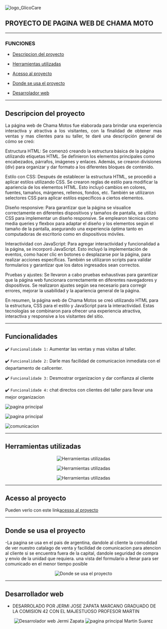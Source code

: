 ![logo_GlicoCare](https://github.com/jermi1991/PROCHAMAMOTOS/blob/master/imagenes/Imagenes%20del%20readme/jermi%20logo%20chama%20moto.png?raw=true)

## PROYECTO DE PAGINA WEB DE CHAMA MOTO

<hr>

### FUNCIONES 

- [Descripcion del proyecto](#Descripcion-del-proyecto)

- [Herramientas utilizadas](#Herramientas-utilizadas)

- [Acesso al proyecto](#acesso-al-proyecto)

- [Donde se usa el proyecto](#donde-se-usa-el-proyecto)

- [Desarrolador web](#desarrolador-web)

<hr>

## Descripcion del proyecto

<p align="justify">
 La página web de Chama Motos fue elaborada para brindar una experiencia interactiva y atractiva a los visitantes, con la finalidad de obtener mas ventas y mas clientes para su taller, te daré una descripción general de cómo se creó:

Estructura HTML: Se comenzó creando la estructura básica de la página utilizando etiquetas HTML. Se definieron los elementos principales como encabezados, párrafos, imágenes y enlaces. Además, se crearon divisiones (div) para organizar y dar formato a los diferentes bloques de contenido.

Estilo con CSS: Después de establecer la estructura HTML, se procedió a aplicar estilos utilizando CSS. Se crearon reglas de estilo para modificar la apariencia de los elementos HTML. Esto incluyó cambios en colores, fuentes, tamaños, márgenes, rellenos, fondos, etc. También se utilizaron selectores CSS para aplicar estilos específicos a ciertos elementos.

Diseño responsive: Para garantizar que la página se visualice correctamente en diferentes dispositivos y tamaños de pantalla, se utilizó CSS para implementar un diseño responsive. Se emplearon técnicas como media queries y flexbox para adaptar el diseño y los elementos según el tamaño de la pantalla, asegurando una experiencia óptima tanto en computadoras de escritorio como en dispositivos móviles.

Interactividad con JavaScript: Para agregar interactividad y funcionalidad a la página, se incorporó JavaScript. Esto incluyó la implementación de eventos, como hacer clic en botones o desplazarse por la página, para realizar acciones específicas. También se utilizaron scripts para validar formularios y garantizar que los datos ingresados sean correctos.

Pruebas y ajustes: Se llevaron a cabo pruebas exhaustivas para garantizar que la página web funcionara correctamente en diferentes navegadores y dispositivos. Se realizaron ajustes según sea necesario para corregir errores, mejorar la usabilidad y la apariencia general de la página.

En resumen, la página web de Chama Motos se creó utilizando HTML para la estructura, CSS para el estilo y JavaScript para la interactividad. Estas tecnologías se combinaron para ofrecer una experiencia atractiva, interactiva y responsive a los visitantes del sitio.
</p>

<hr>

## Funcionalidades

:heavy_check_mark: `Funcionalidade 1:` Aumentar las ventas y mas visitas al taller.

:heavy_check_mark: `Funcionalidade 2:` Darle mas facilidad de comunicacion inmediata con el departamento de callcenter.

:heavy_check_mark: `Funcionalidade 3:` Desmostrar organizacion y dar confianza al cliente

:heavy_check_mark: `Funcionalidade 4:` chat directos con clientes del taller para llevar una mejor organizacion

<div>

![pagina principal](https://github.com/jermi1991/PROCHAMAMOTOS/blob/master/imagenes/Imagenes%20del%20readme/principal%20movil.png?raw=true)

  </div>

<div >

![pagina principal](https://github.com/jermi1991/PROCHAMAMOTOS/blob/master/imagenes/Imagenes%20del%20readme/pagina%20principal.png?raw=true)

  </div>

<div >

![comunicacion](https://github.com/jermi1991/PROCHAMAMOTOS/blob/master/imagenes/Imagenes%20del%20readme/comunicacion.png?raw=true)

  </div>
  
  <hr>


## Herramientas utilizadas

<div align="center">

![Herramientas utilizadas](https://github.com/jermi1991/PROCHAMAMOTOS/blob/master/imagenes/Imagenes%20del%20readme/HTML5.png?raw=true)

![Herramientas utilizadas](https://github.com/jermi1991/PROCHAMAMOTOS/blob/master/imagenes/Imagenes%20del%20readme/CSS.png?raw=truef)

![Herramientas utilizadas](https://github.com/jermi1991/PROCHAMAMOTOS/blob/master/imagenes/Imagenes%20del%20readme/JAVA%20SCRIPT.png?raw=true)

  </div>
  

<hr>

## Acesso al proyecto

Pueden verlo con este link[acesso al proyecto](https://github.com/jermi1991/PROCHAMAMOTOS.git)

<hr>

## Donde se usa el proyecto

-La pagina se usa en el pais de argentina, dandole al cliente la comodidad de ver nuestro catalago de venta y facilidad de comunicacion para atencion al cliente si se encuentra fuera de la capital, dandole seguridad de compra y envio de la unidad que requiera. una vista del formulario a llenar para ser comunicado en el menor tiempo posible

<div align="center">

![Donde se usa el proyecto](https://github.com/jermi1991/PROCHAMAMOTOS/blob/master/imagenes/Imagenes%20del%20readme/DONDE%20SE%20USA.png?raw=true)

  </div>



<hr>

## Desarrollador web

- DESARROLADO POR JERMI JOSE ZAPATA MARCANO GRADUADO DE LA COMISION 42 CON EL MAJESTUOSO PROFESOR MARTIN
<div align="center">

![Desarrolador web](https://github.com/jermi1991/PROCHAMAMOTOS/blob/master/imagenes/Imagenes%20del%20readme/JERMI.png?raw=true)
  Jermi Zapata
  ![pagina principal](https://github.com/jermi1991/PROCHAMAMOTOS/blob/master/imagenes/Imagenes%20del%20readme/MARTIN.png?raw=true)
  Martin Suarez

  </div>

